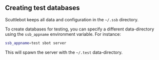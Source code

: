## Creating test databases

Scuttlebot keeps all data and configuration in the `~/.ssb` directory.

To create databases for testing, you can specify a different data-directory using the `ssb_appname` environment variable.
For instance:

```bash
ssb_appname=test sbot server
```

This will spawn the server with the `~/.test` data-directory.
